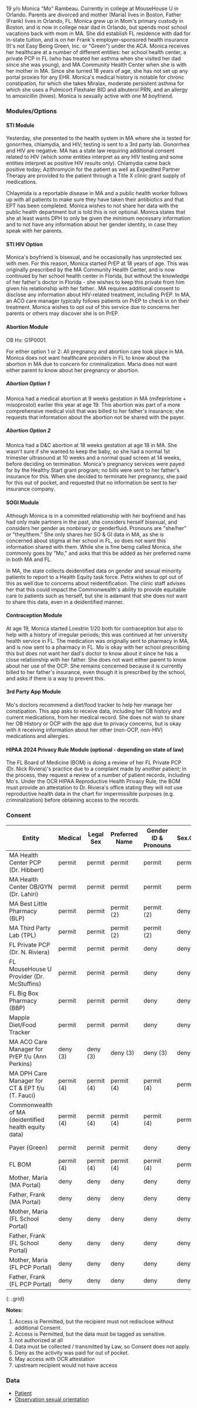 
19 y/o Monica "Mo" Rambeau.  Currently in college at MouseHouse U in Orlando.  Parents are divorced and mother (Maria) lives in Boston, Father (Frank) lives in Orlando, FL.  Monica grew up in Mom's primary custody in Boston, and is now in college near dad in Orlando, but spends most school vacations back with mom in MA. She did establish FL residence with dad for in-state tuition, and is on her Frank's employer-sponsored health insurance (It's not Easy Being Green, Inc. or "Green") under the ACA.  Monica receives her healthcare at a number of different entities: her school health center, a private PCP in FL (who has treated her asthma when she visited her dad since she was young), and MA Community Health Center when she is with her mother in MA.  Since she turned 18 years of age, she has not set up any portal proxies for any EHR.  Monica's medical history is notable for chronc constipation, for which she takes Miralax, moderate persistent asthma for which she uses a Pulmicort Flexhaler BID and albuterol PRN, and an allergy to amoxicillin (hives).  Monica is sexually active with one M boyfriend.

### Modules/Options

#### STI Module

Yesterday, she presented to the health system in MA where she is tested for gonorrhea, chlamydia, and HIV; testing is sent to a 3rd party lab.  Gonorrhea and HIV are negative.  MA has a state law requiring additional consent related to HIV (which some entities interpret as any HIV testing and some entities interpret as positive HIV results only).  Chlamydia came back positive today; Azithromycin for the patient as well as Expedited Partner Therapy are provided to the patient through a Title X clinic grant supply of medications.

Chlaymida is a reportable disease in MA and a public health worker follows up with all patients to make sure they have taken their antibiotics and that EPT has been completed.  Monica wishes to not share her data with the public health department but is told this is not optional.  Monica states that she at least wants DPH to only be given the minimum necessary information and to not have any information about her gender identity, in case they speak with her parents.

#### STI HIV Option

Monica's boyfriend is bisexual, and he occasionally has unprotected sex with men.  For this reason, Monica started PrEP at 18 years of age.  This was originally prescribed by the MA Community Health Center, and is now continued by her school health center in Florida, but without the knowledge of her father's doctor in Florida - she wishes to keep this private from him given his relationship with her father..  MA requires additional consent to disclose any information about HIV-related treatment, including PrEP.
In MA, an ACO care manager typically follows patients on PrEP to check in on their treatment.  Monica wishes to opt out of this service due to concerns her parents or others may discover she is on PrEP.  

#### Abortion Module

OB Hx: G1P0001.

For either option 1 or 2: All pregnancy and abortion care took place in MA.  Monica does not want healthcare providers in FL to know about the abortion in MA due to concern for criminalization.  Maria does not want either parent to know about her pregnancy or abortion.

##### Abortion Option 1

Monica had a medical abortion at 9 weeks gestation in MA (mifepristone + misoprostol) earlier this year at age 19.  This abortion was part of a more comprehensive medical visit that was billed to her father's insurance; she requests that information about the abortion not be shared with the payer.

##### Abortion Option 2

Monica had a D&C abortion at 18 weeks gestation at age 18 in MA.   She wasn't sure if she wanted to keep the baby, so she had a normal 1st trimester ultrasound at 10 weeks and a normal quad screen at 14 weeks, before deciding on termination.  Monica's pregnancy services were payed for by the Healthy Start grant program; no bills were sent to her father's insurance for this.  When she decided to terminate her pregnancy, she paid for this out of pocket, and requested that no information be sent to her insurance company. 

#### SOGI Module

Although Monica is in a committed relationship with her boyfriend and has had only male partners in the past, she considers herself bisexual, and considers her gender as nonbinary or genderfluid.  Pronouns are "she/her" or "they/them."  She only shares her SO & GI data in MA, as she is concerned about stigma at her school in FL, so does not want this information shared with them.  While she is fine being called Monica, she commonly goes by "Mo," and asks that this be added as her preferred name in both MA and FL.

In MA, the state collects deidentified data on gender and sexual minority patients to report to a Health Equity task force.  Petra wishes to opt out of this as well due to concerns about reidentification.  The clinic staff advises her that this could impact the Commonwealth's ability to provide equitable care to patients such as herself, but she is adamant that she does not want to share this data, even in a deidentified manner.

#### Contraception Module

At age 19, Monica started Loestrin 1/20 both for contraception but also to help with a history of irregular periods; this was continued at her university health service in FL.  The medication was originally sent to pharmacy in MA, and is now sent to a pharmacy in FL.  Mo is okay with her school prescribing this but does not want her dad's doctor to know about it since he has a close relationship with her father.  She does not want either parent to know about her use of the OCP.  She remains concerned because it is currently billed to her father's insurance, even though it is prescribed by the school, and asks if there is a way to prevent this.

#### 3rd Party App Module

Mo's doctors recommend a diet/food tracker to help her manage her constipation.  This app asks to receive data, including her OB history and current medications, from her medical record.  She does not wish to share her OB History or OCP with the app due to privacy concerns, but is okay with it receiving information about her other (non-OCP, non-HIV) medications and allergies.

#### HIPAA 2024 Privacy Rule Module (optional - depending on state of law)

The FL Board of Medicine (BOM) is doing a review of her FL Private PCP (Dr. Nick Riviera)'s practice due to a complaint made by another patient; in the process, they request a review of a number of patient records, including Mo's.  Under the OCR HIPAA Reproductive Health Privacy Rule, the BOM must provide an attestation to Dr. Riviera's office stating they will not use reproductive health data in the chart for impermissible purposes (e.g. criminalization) before obtaining access to the records.

### Consent

| Entity | Medical | Legal Sex | Preferred Name | Gender ID & Pronouns | Sex.Orientation | Sex. Hx & Contraception | STI | HIV | TAB Hx | All other OB Hx | Other Repro Hx | Genetic Hx |
|--------|---------|-----------|----------------|-----------------------|------------------|--------------------------|-----|-----|--------|------------------|----------------|-------------|
| MA Health Center PCP (Dr. Hibbert) | permit | permit | permit | permit | permit | permit | permit | permit (1) | permit | permit | permit | permit (1) |
| MA Health Center OB/GYN (Dr. Lahiri) | permit | permit | permit | permit | permit | permit | permit | permit (1) | permit | permit | permit | permit (1) |
| MA Best Little Pharmacy (BLP) | permit | permit | permit (2) | permit (2) | deny | permit | permit | permit (1) | permit (2) | permit (2) | permit | deny |
| MA Third Party Lab (TPL) | permit | permit | permit (2) | permit (2) | deny | permit | permit | permit (1) | deny | permit (2) | permit | permit (1) |
| FL Private PCP (Dr. N. Riviera) | permit | permit | permit | deny | deny | deny | deny | deny | deny | deny | permit | deny |
| FL MouseHouse U Provider (Dr. McStuffins) | permit | permit | permit | deny | deny | permit | permit (2) | permit (2) | deny | deny | permit | deny |
| FL Big Box Pharmacy (BBP) | permit | permit | permit | deny | deny | permit (2) | permit (2) | permit (2) | deny | deny | permit | deny |
| Mapple Diet/Food Tracker | permit | permit | permit | deny | deny | deny | deny | deny | deny | deny | permit | deny |
| MA ACO Care Manager for PrEP f/u (Ann Perkins) | deny (3) | deny (3) | deny (3) | deny (3) | deny (3) | deny (3) | deny (3) | deny (3) | deny (3) | deny (3) | deny (3) | deny (3) |
| MA DPH Care Manager for CT & EPT f/u (T. Fauci) | permit (4) | permit (4) | permit (4) | permit (4) | permit (4) | permit (4) | permit (4) | permit (4) | permit (4) | permit (4) | permit (4) | permit (4) |
| Commonwealth of MA (deidentified health equity data) | permit (4) | permit (4) | permit (4) | permit (4) | permit (4) | permit (4) | permit (4) | permit (4) | permit (4) | permit (4) | permit (4) | permit (4) |
| Payer (Green) | permit | permit | permit | deny | deny | permit (2) | deny (5) | permit (2) | permit (2) | permit (2) | permit | deny (5) |
| FL BOM | permit (4) | permit (4) | permit (4) | permit (4) | permit (4) | permit (6) | permit (6) | permit (6) | permit (6) | permit (6) | permit (6) | deny (7) |
| Mother, Maria (MA Portal) | deny | deny | deny | deny | deny | deny | deny | deny | deny | deny | deny | deny |
| Father, Frank (MA Portal) | deny | deny | deny | deny | deny | deny | deny | deny | deny | deny | deny | deny |
| Mother, Maria (FL School Portal) | deny | deny | deny | deny | deny | deny | deny | deny | deny | deny | deny | deny |
| Father, Frank (FL School Portal) | deny | deny | deny | deny | deny | deny | deny | deny | deny | deny | deny | deny |
| Mother, Maria (FL PCP Portal) | deny | deny | deny | deny | deny | deny | deny | deny | deny | deny | deny | deny |
| Father, Frank (FL PCP Portal) | deny | deny | deny | deny | deny | deny | deny | deny | deny | deny | deny | deny |
{: .grid}

**Notes:**

1. Access is Permitted, but the recipient must not redisclose without additional Consent.
2. Access is Permitted, but the data must be tagged as sensitive.
3. not authorized at all
4. Data must be collected / transmitted by Law, so Consent does not apply.
5. Deny as the activity was paid for out of pocket.
6. May access with OCR attestation
7. upstream recipient would not have access

### Data

- [Patient](Patient-Monica19.html)
- [Observation sexual orientation](Observation-Monica19sexualOrientation.html)
